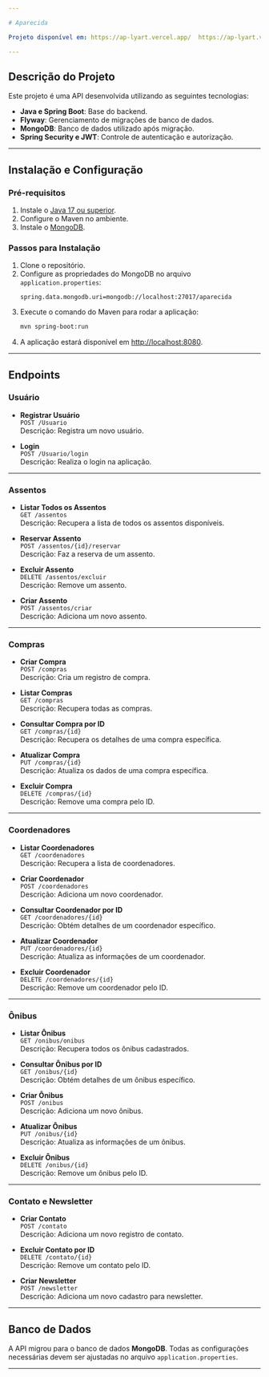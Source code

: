 ```yaml
---

# Aparecida

Projeto disponível em: https://ap-lyart.vercel.app/  https://ap-lyart.vercel.app/administracao.html  

---
```


## Descrição do Projeto

Este projeto é uma API desenvolvida utilizando as seguintes tecnologias:

- **Java e Spring Boot**: Base do backend.
- **Flyway**: Gerenciamento de migrações de banco de dados.
- **MongoDB**: Banco de dados utilizado após migração.
- **Spring Security e JWT**: Controle de autenticação e autorização.

---

## Instalação e Configuração

### Pré-requisitos

1. Instale o [Java 17 ou superior](https://adoptium.net/).
2. Configure o Maven no ambiente.
3. Instale o [MongoDB](https://www.mongodb.com/try/download/community).

### Passos para Instalação

1. Clone o repositório.
2. Configure as propriedades do MongoDB no arquivo `application.properties`:
   ```properties
   spring.data.mongodb.uri=mongodb://localhost:27017/aparecida
   ```
3. Execute o comando do Maven para rodar a aplicação:
   ```bash
   mvn spring-boot:run
   ```
4. A aplicação estará disponível em [http://localhost:8080](http://localhost:8080).

---

## Endpoints

### **Usuário**

- **Registrar Usuário**  
  `POST /Usuario`  
  Descrição: Registra um novo usuário.  

- **Login**  
  `POST /Usuario/login`  
  Descrição: Realiza o login na aplicação.  

---

### **Assentos**

- **Listar Todos os Assentos**  
  `GET /assentos`  
  Descrição: Recupera a lista de todos os assentos disponíveis.

- **Reservar Assento**  
  `POST /assentos/{id}/reservar`  
  Descrição: Faz a reserva de um assento.

- **Excluir Assento**  
  `DELETE /assentos/excluir`  
  Descrição: Remove um assento.

- **Criar Assento**  
  `POST /assentos/criar`  
  Descrição: Adiciona um novo assento.

---

### **Compras**

- **Criar Compra**  
  `POST /compras`  
  Descrição: Cria um registro de compra.  

- **Listar Compras**  
  `GET /compras`  
  Descrição: Recupera todas as compras.  

- **Consultar Compra por ID**  
  `GET /compras/{id}`  
  Descrição: Recupera os detalhes de uma compra específica.  

- **Atualizar Compra**  
  `PUT /compras/{id}`  
  Descrição: Atualiza os dados de uma compra específica.  

- **Excluir Compra**  
  `DELETE /compras/{id}`  
  Descrição: Remove uma compra pelo ID.  

---

### **Coordenadores**

- **Listar Coordenadores**  
  `GET /coordenadores`  
  Descrição: Recupera a lista de coordenadores.  

- **Criar Coordenador**  
  `POST /coordenadores`  
  Descrição: Adiciona um novo coordenador.  

- **Consultar Coordenador por ID**  
  `GET /coordenadores/{id}`  
  Descrição: Obtém detalhes de um coordenador específico.  

- **Atualizar Coordenador**  
  `PUT /coordenadores/{id}`  
  Descrição: Atualiza as informações de um coordenador.  

- **Excluir Coordenador**  
  `DELETE /coordenadores/{id}`  
  Descrição: Remove um coordenador pelo ID.  

---

### **Ônibus**

- **Listar Ônibus**  
  `GET /onibus/onibus`  
  Descrição: Recupera todos os ônibus cadastrados.  

- **Consultar Ônibus por ID**  
  `GET /onibus/{id}`  
  Descrição: Obtém detalhes de um ônibus específico.  

- **Criar Ônibus**  
  `POST /onibus`  
  Descrição: Adiciona um novo ônibus.  

- **Atualizar Ônibus**  
  `PUT /onibus/{id}`  
  Descrição: Atualiza as informações de um ônibus.  

- **Excluir Ônibus**  
  `DELETE /onibus/{id}`  
  Descrição: Remove um ônibus pelo ID.  

---

### **Contato e Newsletter**

- **Criar Contato**  
  `POST /contato`  
  Descrição: Adiciona um novo registro de contato.

- **Excluir Contato por ID**  
  `DELETE /contato/{id}`  
  Descrição: Remove um contato pelo ID.

- **Criar Newsletter**  
  `POST /newsletter`  
  Descrição: Adiciona um novo cadastro para newsletter.

---

## Banco de Dados

A API migrou para o banco de dados **MongoDB**. Todas as configurações necessárias devem ser ajustadas no arquivo `application.properties`.

---

